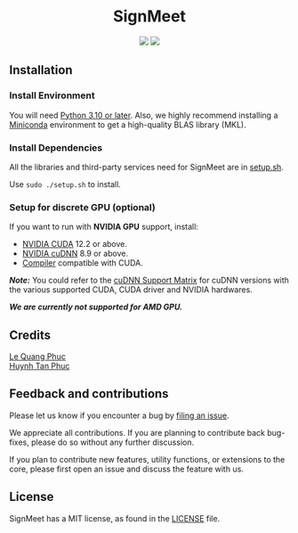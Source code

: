 <h1 align="center">
SignMeet
</h1>

<p align="center">
  <img src="https://img.shields.io/badge/stable-2.0-blue" />
	<a href="https://github.com/PL508/SignMeet/blob/master/LICENSE">
      <img src="https://img.shields.io/github/license/lqphuc123/Quidk"/>
  </a>
</p>

<!-- <p align="center">
An assistive communication system for the deaf</br> -->
<!-- </br>
<img src="https://github.com/PL508/Vi2VSL/assets/58034112/127a0dfb-029b-4993-ba9e-50c94e7487c5"/> -->

</p>

## Installation

### Install Environment

You will need [Python 3.10 or later](https://www.python.org/downloads/). Also, we highly recommend installing a [Miniconda](https://docs.anaconda.com/free/miniconda/index.html) environment to get a high-quality BLAS library (MKL).

### Install Dependencies

All the libraries and third-party services need for SignMeet are in [setup.sh](setup.sh).</br>

Use `sudo ./setup.sh` to install.

### Setup for discrete GPU (optional)

If you want to run with **NVIDIA GPU** support, install:
- [NVIDIA CUDA](https://developer.nvidia.com/cuda-downloads) 12.2 or above.
- [NVIDIA cuDNN](https://developer.nvidia.com/cudnn) 8.9 or above.
- [Compiler](https://gist.github.com/ax3l/9489132) compatible with CUDA.

**_Note:_** You could refer to the [cuDNN Support Matrix](https://docs.nvidia.com/deeplearning/cudnn/pdf/cuDNN-Support-Matrix.pdf) for cuDNN versions with the various supported CUDA, CUDA driver and NVIDIA hardwares.

**_We are currently not supported for AMD GPU._**

## Credits
[Le Quang Phuc](https://www.facebook.com/phuc.lequang.9081/)</br>
[Huynh Tan Phuc](https://www.facebook.com/HtPuc)

## Feedback and contributions

Please let us know if you encounter a bug by [filing an issue](https://github.com/PL508/SignMeet/issues).

We appreciate all contributions. If you are planning to contribute back bug-fixes, please do so without any further discussion.

If you plan to contribute new features, utility functions, or extensions to the core, please first open an issue and discuss the feature with us.

## License
SignMeet has a MIT license, as found in the [LICENSE](LICENSE) file.